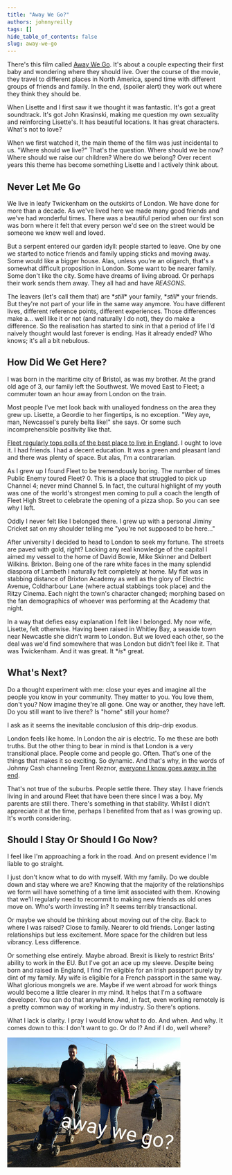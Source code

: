 ```yaml
---
title: "Away We Go?"
authors: johnnyreilly
tags: []
hide_table_of_contents: false
slug: away-we-go
---
```

There's this film called [Away We Go](<https://en.wikipedia.org/wiki/Away_We_Go>). It's about a couple expecting their first baby and wondering where they should live. Over the course of the movie, they travel to different places in North America, spend time with different groups of friends and family. In the end, (spoiler alert) they work out where they think they should be.

When Lisette and I first saw it we thought it was fantastic. It's got a great soundtrack. It's got John Krasinski, making me question my own sexuality and reinforcing Lisette's. It has beautiful locations. It has great characters. What's not to love?

When we first watched it, the main theme of the film was just incidental to us. "Where should we live?" That's the question. Where should we be now? Where should we raise our children? Where do we belong? Over recent years this theme has become something Lisette and I actively think about.

## Never Let Me Go

We live in leafy Twickenham on the outskirts of London. We have done for more than a decade. As we've lived here we made many good friends and we've had wonderful times. There was a beautiful period when our first son was born where it felt that every person we'd see on the street would be someone we knew well and loved.

But a serpent entered our garden idyll: people started to leave. One by one we started to notice friends and family upping sticks and moving away. Some would like a bigger house. Alas, unless you're an oligarch, that's a somewhat difficult proposition in London. Some want to be nearer family. Some don't like the city. Some have dreams of living abroad. Or perhaps their work sends them away. They all had and have *REASONS*.

The leavers (let's call them that) are \**still*\* your family, \**still*\* your friends. But they're not part of your life in the same way anymore. You have different lives, different reference points, different experiences. Those differences make a... well like it or not (and naturally I do not), they do make a difference. So the realisation has started to sink in that a period of life I'd naively thought would last forever is ending. Has it already ended? Who knows; it's all a bit nebulous.

## How Did We Get Here?

I was born in the maritime city of Bristol, as was my brother. At the grand old age of 3, our family left the Southwest. We moved East to Fleet; a commuter town an hour away from London on the train.

Most people I've met look back with unalloyed fondness on the area they grew up. Lisette, a Geordie to her fingertips, is no exception. "Wey aye, man, Newcassel's purely belta like!" she says. Or some such incomprehensible positivity like that.

[Fleet regularly tops polls of the best place to live in England](<http://www.bbc.co.uk/news/uk-england-30560011>). I ought to love it. I had friends. I had a decent education. It was a green and pleasant land and there was plenty of space. But alas, I'm a contrararian.

As I grew up I found Fleet to be tremendously boring. The number of times Public Enemy toured Fleet? 0. This is a place that struggled to pick up Channel 4; never mind Channel 5. In fact, the cultural highlight of my youth was one of the world's strongest men coming to pull a coach the length of Fleet High Street to celebrate the opening of a pizza shop. So you can see why I left.

Oddly I never felt like I belonged there. I grew up with a personal Jiminy Cricket sat on my shoulder telling me "you're not supposed to be here..."

After university I decided to head to London to seek my fortune. The streets are paved with gold, right? Lacking any real knowledge of the capital I aimed my vessel to the home of David Bowie, Mike Skinner and Delbert Wilkins. Brixton. Being one of the rare white faces in the many splendid diaspora of Lambeth I naturally felt completely at home. My flat was in stabbing distance of Brixton Academy as well as the glory of Electric Avenue, Coldharbour Lane (where actual stabbings took place) and the Ritzy Cinema. Each night the town's character changed; morphing based on the fan demographics of whoever was performing at the Academy that night.

In a way that defies easy explanation I felt like I belonged. My now wife, Lisette, felt otherwise. Having been raised in Whitley Bay, a seaside town near Newcastle she didn't warm to London. But we loved each other, so the deal was we'd find somewhere that was London but didn't feel like it. That was Twickenham. And it was great. It \**is*\* great.

## What's Next?

Do a thought experiment with me: close your eyes and imagine all the people you know in your community. They matter to you. You love them, don't you? Now imagine they're all gone. One way or another, they have left. Do you still want to live there? Is "home" still your home?

I ask as it seems the inevitable conclusion of this drip-drip exodus.

London feels like home. In London the air is electric. To me these are both truths. But the other thing to bear in mind is that London is a very transitional place. People come and people go. Often. That's one of the things that makes it so exciting. So dynamic. And that's why, in the words of Johnny Cash channeling Trent Reznor, [everyone I know goes away in the end](<https://youtu.be/vt1Pwfnh5pc>).

That's not true of the suburbs. People settle there. They stay. I have friends living in and around Fleet that have been there since I was a boy. My parents are still there. There's something in that stability. Whilst I didn't appreciate it at the time, perhaps I benefited from that as I was growing up. It's worth considering.

## Should I Stay Or Should I Go Now?

I feel like I'm approaching a fork in the road. And on present evidence I'm liable to go straight.

I just don't know what to do with myself. With my family. Do we double down and stay where we are? Knowing that the majority of the relationships we form will have something of a time limit associated with them. Knowing that we'll regularly need to recommit to making new friends as old ones move on. Who's worth investing in? It seems terribly transactional.

Or maybe we should be thinking about moving out of the city. Back to where I was raised? Close to family. Nearer to old friends. Longer lasting relationships but less excitement. More space for the children but less vibrancy. Less difference.

Or something else entirely. Maybe abroad. Brexit is likely to restrict Brits' ability to work in the EU. But I've got an ace up my sleeve. Despite being born and raised in England, I find I'm eligible for an Irish passport purely by dint of my family. My wife is eligible for a French passport in the same way. What glorious mongrels we are. Maybe if we went abroad for work things would become a little clearer in my mind. It helps that I'm a software developer. You can do that anywhere. And, in fact, even working remotely is a pretty common way of working in my industry. So there's options.

What I lack is clarity. I pray I would know what to do. And when. And why. It comes down to this: I don't want to go. Or do I? And if I do, well where?

![](away_we_go.jpg)


